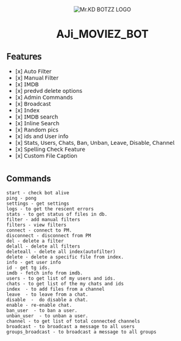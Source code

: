 
<p align="center">
  <img src="https://graph.org/file/09977e62955e6dc9259e8.jpg" alt="Mr.KD BOTZZ LOGO">
</p>
<h1 align="center">
  <b> AJi_MOVIEZ_BOT</b>
</h1>


## 𝖥𝖾𝖺𝗍𝗎𝗋𝖾𝗌

- [𝗑] 𝖠𝗎𝗍𝗈 𝖥𝗂𝗅𝗍𝖾𝗋
- [𝗑] 𝖬𝖺𝗇𝗎𝖺𝗅 𝖥𝗂𝗅𝗍𝖾𝗋
- [𝗑] 𝖨𝖬𝖣𝖡
- [𝗑] 𝗉𝗋𝖾𝖽𝗏𝖽 𝖽𝖾𝗅𝖾𝗍𝖾 𝗈𝗉𝗍𝗂𝗈𝗇𝗌
- [𝗑] 𝖠𝖽𝗆𝗂𝗇 𝖢𝗈𝗆𝗆𝖺𝗇𝖽𝗌
- [𝗑] 𝖡𝗋𝗈𝖺𝖽𝖼𝖺𝗌𝗍
- [𝗑] 𝖨𝗇𝖽𝖾𝗑
- [𝗑] 𝖨𝖬𝖣𝖡 𝗌𝖾𝖺𝗋𝖼𝗁
- [𝗑] 𝖨𝗇𝗅𝗂𝗇𝖾 𝖲𝖾𝖺𝗋𝖼𝗁
- [𝗑] 𝖱𝖺𝗇𝖽𝗈𝗆 𝗉𝗂𝖼𝗌
- [𝗑] 𝗂𝖽𝗌 𝖺𝗇𝖽 𝖴𝗌𝖾𝗋 𝗂𝗇𝖿𝗈 
- [𝗑] 𝖲𝗍𝖺𝗍𝗌, 𝖴𝗌𝖾𝗋𝗌, 𝖢𝗁𝖺𝗍𝗌, 𝖡𝖺𝗇, 𝖴𝗇𝖻𝖺𝗇, 𝖫𝖾𝖺𝗏𝖾, 𝖣𝗂𝗌𝖺𝖻𝗅𝖾, 𝖢𝗁𝖺𝗇𝗇𝖾𝗅
- [𝗑] 𝖲𝗉𝖾𝗅𝗅𝗂𝗇𝗀 𝖢𝗁𝖾𝖼𝗄 𝖥𝖾𝖺𝗍𝗎𝗋𝖾
- [𝗑] 𝖢𝗎𝗌𝗍𝗈𝗆 𝖥𝗂𝗅𝖾 𝖢𝖺𝗉𝗍𝗂𝗈𝗇

#


## Commands
```
start - check bot alive
ping - pong
settings - get settings 
logs - to get the rescent errors
stats - to get status of files in db.
filter - add manual filters
filters - view filters
connect - connect to PM.
disconnect - disconnect from PM
del - delete a filter
delall - delete all filters
deleteall - delete all index(autofilter)
delete - delete a specific file from index.
info - get user info
id - get tg ids.
imdb - fetch info from imdb.
users - to get list of my users and ids.
chats - to get list of the my chats and ids 
index  - to add files from a channel
leave  - to leave from a chat.
disable  -  do disable a chat.
enable - re-enable chat.
ban_user  - to ban a user.
unban_user  - to unban a user.
channel - to get list of total connected channels
broadcast - to broadcast a message to all users
groups_broadcast - to broadcast a message to all groups
```


